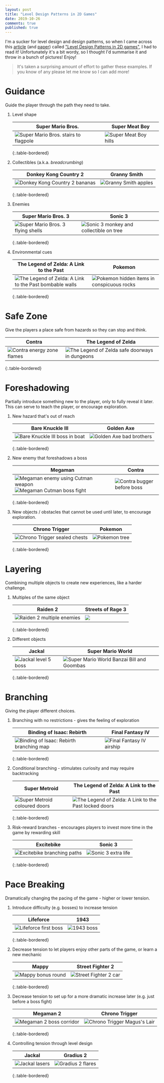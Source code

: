 ```yaml
---
layout: post
title: "Level Design Patterns in 2D Games"
date: 2019-10-26
comments: true
published: true
---
```

I'm a sucker for level design and design patterns, so when I came across this [article](https://www.gamasutra.com/blogs/AhmedKhalifa/20190610/344344/Level_Design_Patterns_in_2D_Games.php) (and [paper](http://akhalifa.com/documents/level-design-patterns.pdf)) called ["Level Design Patterns in 2D games"](https://www.gamasutra.com/blogs/AhmedKhalifa/20190610/344344/Level_Design_Patterns_in_2D_Games.php), I had to read it! Unfortunately it's a bit wordy, so I thought I'd summarise it and throw in a bunch of pictures! Enjoy!

> It's taken a surprising amount of effort to gather these examples. If you know of any please let me know so I can add more!

# Guidance

Guide the player through the path they need to take.

1. Level shape

    | Super Mario Bros. | Super Meat Boy |
    | ------------- | ------------- |
    | ![Super Mario Bros. stairs to flagpole](https://raw.githubusercontent.com/cxong/cxong.github.io/master/_posts/smb.png "testing") | ![Super Meat Boy hills](https://raw.githubusercontent.com/cxong/cxong.github.io/master/_posts/super_meat_boy.png) |
    {:.table-bordered}

2. Collectibles (a.k.a. *breadcrumbing*)

    | Donkey Kong Country 2 | Granny Smith |
    | ------------- | ------------- |
    | ![Donkey Kong Country 2 bananas](https://raw.githubusercontent.com/cxong/cxong.github.io/master/_posts/dkc2.jpg) | ![Granny Smith apples](https://raw.githubusercontent.com/cxong/cxong.github.io/master/_posts/granny_smith.png) |
    {:.table-bordered}

3. Enemies

    | Super Mario Bros. 3 | Sonic 3 |
    | ------------- | ------------- |
    | ![Super Mario Bros. 3 flying shells](https://raw.githubusercontent.com/cxong/cxong.github.io/master/_posts/smb3.jpg) | ![Sonic 3 monkey and collectible on tree](https://raw.githubusercontent.com/cxong/cxong.github.io/master/_posts/sonic3.png) |
    {:.table-bordered}

4. Environmental cues

    | The Legend of Zelda: A Link to the Past| Pokemon |
    | ------------- | ------------- |
    | ![The Legend of Zelda: A Link to the Past bombable walls](https://raw.githubusercontent.com/cxong/cxong.github.io/master/_posts/loz_lttp.png) | ![Pokemon hidden items in conspicuous rocks](https://raw.githubusercontent.com/cxong/cxong.github.io/master/_posts/pokemon.png) |
    {:.table-bordered}

# Safe Zone

Give the players a place safe from hazards so they can stop and think.

| Contra | The Legend of Zelda |
| ------------- | ------------- |
| ![Contra energy zone flames](https://raw.githubusercontent.com/cxong/cxong.github.io/master/_posts/contra.png) | ![The Legend of Zelda safe doorways in dungeons](https://raw.githubusercontent.com/cxong/cxong.github.io/master/_posts/zelda.gif) |
{:.table-bordered}

# Foreshadowing

Partially introduce something new to the player, only to fully reveal it later. This can serve to teach the player, or encourage exploration.

1. New hazard that's out of reach

    | Bare Knuckle III | Golden Axe |
    | ------------- | ------------- |
    | ![Bare Knuckle III boss in boat](https://raw.githubusercontent.com/cxong/cxong.github.io/master/_posts/bareknuckle.png) | ![Golden Axe bad brothers](https://raw.githubusercontent.com/cxong/cxong.github.io/master/_posts/goldenaxe_bad.png) |
    {:.table-bordered}

2. New enemy that foreshadows a boss

    | Megaman | Contra |
    | ------------- | ------------- |
    | ![Megaman enemy using Cutman weapon](https://raw.githubusercontent.com/cxong/cxong.github.io/master/_posts/megaman.jpeg)![Megaman Cutman boss fight](https://raw.githubusercontent.com/cxong/cxong.github.io/master/_posts/megaman_cut.jpeg) | ![Contra bugger before boss](https://raw.githubusercontent.com/cxong/cxong.github.io/master/_posts/contra.jpeg) |
    {:.table-bordered}

3. New objects / obstacles that cannot be used until later, to encourage exploration.

    | Chrono Trigger | Pokemon |
    | ------------- | ------------- |
    | ![Chrono Trigger sealed chests](https://raw.githubusercontent.com/cxong/cxong.github.io/master/_posts/chrono_trigger.png) | ![Pokemon tree](https://raw.githubusercontent.com/cxong/cxong.github.io/master/_posts/pokemon_tree.png) |
    {:.table-bordered}

# Layering

Combining multiple objects to create new experiences, like a harder challenge.

1. Multiples of the same object

    | Raiden 2 | Streets of Rage 3 |
    | ------------- | ------------- |
    | ![Raiden 2 multiple enemies](https://raw.githubusercontent.com/cxong/cxong.github.io/master/_posts/raiden2.png) | ![](https://raw.githubusercontent.com/cxong/cxong.github.io/master/_posts/sor3.png) |
    {:.table-bordered}

2. Different objects

    | Jackal | Super Mario World |
    | ------------- | ------------- |
    | ![Jackal level 5 boss](https://raw.githubusercontent.com/cxong/cxong.github.io/master/_posts/jackal_boss.png) | ![Super Mario World Banzai Bill and Goombas](https://raw.githubusercontent.com/cxong/cxong.github.io/master/_posts/smw.jpg) |
    {:.table-bordered}

# Branching

Giving the player different choices.

1. Branching with no restrictions - gives the feeling of exploration

    | Binding of Isaac: Rebirth | Final Fantasy IV |
    | ------------- | ------------- |
    | ![Binding of Isaac: Rebirth branching map](https://raw.githubusercontent.com/cxong/cxong.github.io/master/_posts/boi_map.png) | ![Final Fantasy IV airship](https://raw.githubusercontent.com/cxong/cxong.github.io/master/_posts/ff4.jpeg) |
    {:.table-bordered}

2. Conditional branching - stimulates curiosity and may require backtracking

    | Super Metroid | The Legend of Zelda: A Link to the Past |
    | ------------- | ------------- |
    | ![Super Metroid coloured doors](https://raw.githubusercontent.com/cxong/cxong.github.io/master/_posts/super_metroid.gif) | ![The Legend of Zelda: A Link to the Past locked doors](https://raw.githubusercontent.com/cxong/cxong.github.io/master/_posts/loz.png) |
    {:.table-bordered}

3. Risk-reward branches - encourages players to invest more time in the game by rewarding skill

    | Excitebike | Sonic 3 |
    | ------------- | ------------- |
    | ![Excitebike branching paths](https://raw.githubusercontent.com/cxong/cxong.github.io/master/_posts/excitebike.gif) | ![Sonic 3 extra life](https://raw.githubusercontent.com/cxong/cxong.github.io/master/_posts/s3.png) |
    {:.table-bordered}

# Pace Breaking

Dramatically changing the pacing of the game - higher or lower tension.

1. Introduce difficulty (e.g. bosses) to increase tension

    | Lifeforce | 1943 |
    | ------------- | ------------- |
    | ![Lifeforce first boss](https://raw.githubusercontent.com/cxong/cxong.github.io/master/_posts/lifeforce.png) | ![1943 boss](https://raw.githubusercontent.com/cxong/cxong.github.io/master/_posts/1943.png) |
    {:.table-bordered}

2. Decrease tension to let players enjoy other parts of the game, or learn a new mechanic

    | Mappy | Street Fighter 2 |
    | ------------- | ------------- |
    | ![Mappy bonus round](https://raw.githubusercontent.com/cxong/cxong.github.io/master/_posts/mappy.png) | ![Street Fighter 2 car](https://raw.githubusercontent.com/cxong/cxong.github.io/master/_posts/sf2.jpg) |
    {:.table-bordered}

3. Decrease tension to set up for a more dramatic increase later (e.g. just before a boss fight)

    | Megaman 2 | Chrono Trigger |
    | ------------- | ------------- |
    | ![Megaman 2 boss corridor](https://raw.githubusercontent.com/cxong/cxong.github.io/master/_posts/megaman2.png) | ![Chrono Trigger Magus's Lair](https://raw.githubusercontent.com/cxong/cxong.github.io/master/_posts/ctmagus.jpg) |
    {:.table-bordered}

4. Controlling tension through level design

    | Jackal | Gradius 2 |
    | ------------- | ------------- |
    | ![Jackal lasers](https://raw.githubusercontent.com/cxong/cxong.github.io/master/_posts/jackal_laser.png) | ![Gradius 2 flares](https://raw.githubusercontent.com/cxong/cxong.github.io/master/_posts/gradius2.png) |
    {:.table-bordered}
